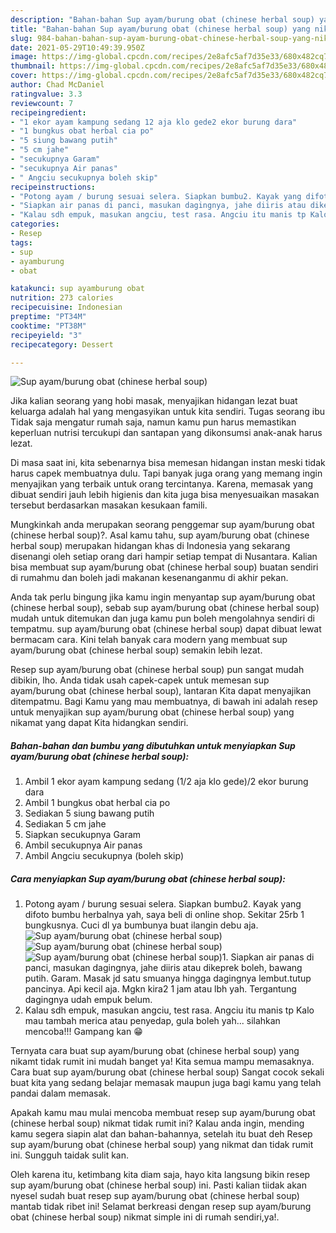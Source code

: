 ```yaml
---
description: "Bahan-bahan Sup ayam/burung obat (chinese herbal soup) yang nikmat Untuk Jualan"
title: "Bahan-bahan Sup ayam/burung obat (chinese herbal soup) yang nikmat Untuk Jualan"
slug: 984-bahan-bahan-sup-ayam-burung-obat-chinese-herbal-soup-yang-nikmat-untuk-jualan
date: 2021-05-29T10:49:39.950Z
image: https://img-global.cpcdn.com/recipes/2e8afc5af7d35e33/680x482cq70/sup-ayamburung-obat-chinese-herbal-soup-foto-resep-utama.jpg
thumbnail: https://img-global.cpcdn.com/recipes/2e8afc5af7d35e33/680x482cq70/sup-ayamburung-obat-chinese-herbal-soup-foto-resep-utama.jpg
cover: https://img-global.cpcdn.com/recipes/2e8afc5af7d35e33/680x482cq70/sup-ayamburung-obat-chinese-herbal-soup-foto-resep-utama.jpg
author: Chad McDaniel
ratingvalue: 3.3
reviewcount: 7
recipeingredient:
- "1 ekor ayam kampung sedang 12 aja klo gede2 ekor burung dara"
- "1 bungkus obat herbal cia po"
- "5 siung bawang putih"
- "5 cm jahe"
- "secukupnya Garam"
- "secukupnya Air panas"
- " Angciu secukupnya boleh skip"
recipeinstructions:
- "Potong ayam / burung sesuai selera. Siapkan bumbu2. Kayak yang difoto bumbu herbalnya yah, saya beli di online shop. Sekitar 25rb 1 bungkusnya. Cuci dl ya bumbunya buat ilangin debu aja."
- "Siapkan air panas di panci, masukan dagingnya, jahe diiris atau dikeprek boleh, bawang putih. Garam. Masak jd satu smuanya hingga dagingnya lembut.tutup pancinya. Api kecil aja. Mgkn kira2 1 jam atau lbh yah. Tergantung dagingnya udah empuk belum."
- "Kalau sdh empuk, masukan angciu, test rasa. Angciu itu manis tp Kalo mau tambah merica atau penyedap, gula boleh yah... silahkan mencoba!!! Gampang kan 😁"
categories:
- Resep
tags:
- sup
- ayamburung
- obat

katakunci: sup ayamburung obat 
nutrition: 273 calories
recipecuisine: Indonesian
preptime: "PT34M"
cooktime: "PT38M"
recipeyield: "3"
recipecategory: Dessert

---
```



![Sup ayam/burung obat (chinese herbal soup)](https://img-global.cpcdn.com/recipes/2e8afc5af7d35e33/680x482cq70/sup-ayamburung-obat-chinese-herbal-soup-foto-resep-utama.jpg)

Jika kalian seorang yang hobi masak, menyajikan hidangan lezat buat keluarga adalah hal yang mengasyikan untuk kita sendiri. Tugas seorang ibu Tidak saja mengatur rumah saja, namun kamu pun harus memastikan keperluan nutrisi tercukupi dan santapan yang dikonsumsi anak-anak harus lezat.

Di masa  saat ini, kita sebenarnya bisa memesan hidangan instan meski tidak harus capek membuatnya dulu. Tapi banyak juga orang yang memang ingin menyajikan yang terbaik untuk orang tercintanya. Karena, memasak yang dibuat sendiri jauh lebih higienis dan kita juga bisa menyesuaikan masakan tersebut berdasarkan masakan kesukaan famili. 



Mungkinkah anda merupakan seorang penggemar sup ayam/burung obat (chinese herbal soup)?. Asal kamu tahu, sup ayam/burung obat (chinese herbal soup) merupakan hidangan khas di Indonesia yang sekarang disenangi oleh setiap orang dari hampir setiap tempat di Nusantara. Kalian bisa membuat sup ayam/burung obat (chinese herbal soup) buatan sendiri di rumahmu dan boleh jadi makanan kesenanganmu di akhir pekan.

Anda tak perlu bingung jika kamu ingin menyantap sup ayam/burung obat (chinese herbal soup), sebab sup ayam/burung obat (chinese herbal soup) mudah untuk ditemukan dan juga kamu pun boleh mengolahnya sendiri di tempatmu. sup ayam/burung obat (chinese herbal soup) dapat dibuat lewat bermacam cara. Kini telah banyak cara modern yang membuat sup ayam/burung obat (chinese herbal soup) semakin lebih lezat.

Resep sup ayam/burung obat (chinese herbal soup) pun sangat mudah dibikin, lho. Anda tidak usah capek-capek untuk memesan sup ayam/burung obat (chinese herbal soup), lantaran Kita dapat menyajikan ditempatmu. Bagi Kamu yang mau membuatnya, di bawah ini adalah resep untuk menyajikan sup ayam/burung obat (chinese herbal soup) yang nikamat yang dapat Kita hidangkan sendiri.

<!--inarticleads1-->

##### Bahan-bahan dan bumbu yang dibutuhkan untuk menyiapkan Sup ayam/burung obat (chinese herbal soup):

1. Ambil 1 ekor ayam kampung sedang (1/2 aja klo gede)/2 ekor burung dara
1. Ambil 1 bungkus obat herbal cia po
1. Sediakan 5 siung bawang putih
1. Sediakan 5 cm jahe
1. Siapkan secukupnya Garam
1. Ambil secukupnya Air panas
1. Ambil  Angciu secukupnya (boleh skip)




<!--inarticleads2-->

##### Cara menyiapkan Sup ayam/burung obat (chinese herbal soup):

1. Potong ayam / burung sesuai selera. Siapkan bumbu2. Kayak yang difoto bumbu herbalnya yah, saya beli di online shop. Sekitar 25rb 1 bungkusnya. Cuci dl ya bumbunya buat ilangin debu aja.
<img src="https://img-global.cpcdn.com/steps/22f9fa0c2bf22ab4/160x128cq70/sup-ayamburung-obat-chinese-herbal-soup-langkah-memasak-1-foto.jpg" alt="Sup ayam/burung obat (chinese herbal soup)"><img src="https://img-global.cpcdn.com/steps/3ab77844ec9c5928/160x128cq70/sup-ayamburung-obat-chinese-herbal-soup-langkah-memasak-1-foto.jpg" alt="Sup ayam/burung obat (chinese herbal soup)"><img src="https://img-global.cpcdn.com/steps/86addaa8cb26b13d/160x128cq70/sup-ayamburung-obat-chinese-herbal-soup-langkah-memasak-1-foto.jpg" alt="Sup ayam/burung obat (chinese herbal soup)">1. Siapkan air panas di panci, masukan dagingnya, jahe diiris atau dikeprek boleh, bawang putih. Garam. Masak jd satu smuanya hingga dagingnya lembut.tutup pancinya. Api kecil aja. Mgkn kira2 1 jam atau lbh yah. Tergantung dagingnya udah empuk belum.
1. Kalau sdh empuk, masukan angciu, test rasa. Angciu itu manis tp Kalo mau tambah merica atau penyedap, gula boleh yah... silahkan mencoba!!! Gampang kan 😁




Ternyata cara buat sup ayam/burung obat (chinese herbal soup) yang nikamt tidak rumit ini mudah banget ya! Kita semua mampu memasaknya. Cara buat sup ayam/burung obat (chinese herbal soup) Sangat cocok sekali buat kita yang sedang belajar memasak maupun juga bagi kamu yang telah pandai dalam memasak.

Apakah kamu mau mulai mencoba membuat resep sup ayam/burung obat (chinese herbal soup) nikmat tidak rumit ini? Kalau anda ingin, mending kamu segera siapin alat dan bahan-bahannya, setelah itu buat deh Resep sup ayam/burung obat (chinese herbal soup) yang nikmat dan tidak rumit ini. Sungguh taidak sulit kan. 

Oleh karena itu, ketimbang kita diam saja, hayo kita langsung bikin resep sup ayam/burung obat (chinese herbal soup) ini. Pasti kalian tiidak akan nyesel sudah buat resep sup ayam/burung obat (chinese herbal soup) mantab tidak ribet ini! Selamat berkreasi dengan resep sup ayam/burung obat (chinese herbal soup) nikmat simple ini di rumah sendiri,ya!.

